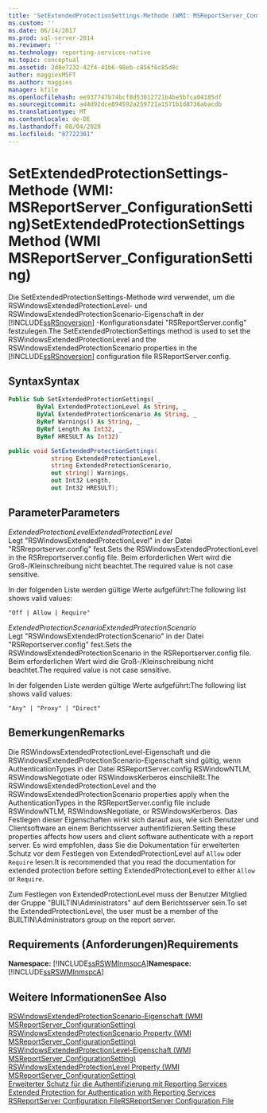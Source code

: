 ```yaml
---
title: 'SetExtendedProtectionSettings-Methode (WMI: MSReportServer_ConfigurationSetting) | Microsoft-Dokumentation'
ms.custom: ''
ms.date: 06/14/2017
ms.prod: sql-server-2014
ms.reviewer: ''
ms.technology: reporting-services-native
ms.topic: conceptual
ms.assetid: 2d8e7232-42f4-41b6-98eb-c856f6c85d8c
author: maggiesMSFT
ms.author: maggies
manager: kfile
ms.openlocfilehash: ee937747b74bcf8d53012721b4be5bfca04185df
ms.sourcegitcommit: ad4d92dce894592a259721a1571b1d8736abacdb
ms.translationtype: MT
ms.contentlocale: de-DE
ms.lasthandoff: 08/04/2020
ms.locfileid: "87722381"
---
```

# <a name="setextendedprotectionsettings-method-wmi-msreportserver_configurationsetting"></a><span data-ttu-id="c5b92-102">SetExtendedProtectionSettings-Methode (WMI: MSReportServer_ConfigurationSetting)</span><span class="sxs-lookup"><span data-stu-id="c5b92-102">SetExtendedProtectionSettings Method (WMI MSReportServer_ConfigurationSetting)</span></span>
  <span data-ttu-id="c5b92-103">Die SetExtendedProtectionSettings-Methode wird verwendet, um die RSWindowsExtendedProtectionLevel- und RSWindowsExtendedProtectionScenario-Eigenschaft in der [!INCLUDE[ssRSnoversion](../../includes/ssrsnoversion-md.md)] -Konfigurationsdatei "RSReportServer.config" festzulegen.</span><span class="sxs-lookup"><span data-stu-id="c5b92-103">The SetExtendedProtectionSettings method is used to set the RSWindowsExtendedProtectionLevel and the RSWindowsExtendedProtectionScenario properties in the [!INCLUDE[ssRSnoversion](../../includes/ssrsnoversion-md.md)] configuration file RSReportServer.config.</span></span>  
  
## <a name="syntax"></a><span data-ttu-id="c5b92-104">Syntax</span><span class="sxs-lookup"><span data-stu-id="c5b92-104">Syntax</span></span>  
  
```vb  
Public Sub SetExtendedProtectionSettings( _  
        ByVal ExtendedProtectionLevel As String, _  
        ByVal ExtendedProtectionScenario As String, _  
        ByRef Warnings() As String, _  
        ByRef Length As Int32, _  
        ByRef HRESULT As Int32)  
```  
  
```csharp  
public void SetExtendedProtectionSettings(  
            string ExtendedProtectionLevel,  
            string ExtendedProtectionScenario,  
            out string[] Warnings,  
            out Int32 Length,  
            out Int32 HRESULT);  
```  
  
## <a name="parameters"></a><span data-ttu-id="c5b92-105">Parameter</span><span class="sxs-lookup"><span data-stu-id="c5b92-105">Parameters</span></span>  
 <span data-ttu-id="c5b92-106">*ExtendedProtectionLevel*</span><span class="sxs-lookup"><span data-stu-id="c5b92-106">*ExtendedProtectionLevel*</span></span>  
 <span data-ttu-id="c5b92-107">Legt "RSWindowsExtendedProtectionLevel" in der Datei "RSRreportserver.config" fest.</span><span class="sxs-lookup"><span data-stu-id="c5b92-107">Sets the RSWindowsExtendedProtectionLevel in the RSRreportserver.config file.</span></span> <span data-ttu-id="c5b92-108">Beim erforderlichen Wert wird die Groß-/Kleinschreibung nicht beachtet.</span><span class="sxs-lookup"><span data-stu-id="c5b92-108">The required value is not case sensitive.</span></span>  
  
 <span data-ttu-id="c5b92-109">In der folgenden Liste werden gültige Werte aufgeführt:</span><span class="sxs-lookup"><span data-stu-id="c5b92-109">The following list shows valid values:</span></span>  
  
 `"Off | Allow | Require"`  
  
 <span data-ttu-id="c5b92-110">*ExtendedProtectionScenario*</span><span class="sxs-lookup"><span data-stu-id="c5b92-110">*ExtendedProtectionScenario*</span></span>  
 <span data-ttu-id="c5b92-111">Legt "RSWindowsExtendedProtectionScenario" in der Datei "RSReportserver.config" fest.</span><span class="sxs-lookup"><span data-stu-id="c5b92-111">Sets the RSWindowsExtendedProtectionScenario in the RSReportserver.config file.</span></span> <span data-ttu-id="c5b92-112">Beim erforderlichen Wert wird die Groß-/Kleinschreibung nicht beachtet.</span><span class="sxs-lookup"><span data-stu-id="c5b92-112">The required value is not case sensitive.</span></span>  
  
 <span data-ttu-id="c5b92-113">In der folgenden Liste werden gültige Werte aufgeführt:</span><span class="sxs-lookup"><span data-stu-id="c5b92-113">The following list shows valid values:</span></span>  
  
 `"Any" | "Proxy" | "Direct"`  
  
## <a name="remarks"></a><span data-ttu-id="c5b92-114">Bemerkungen</span><span class="sxs-lookup"><span data-stu-id="c5b92-114">Remarks</span></span>  
 <span data-ttu-id="c5b92-115">Die RSWindowsExtendedProtectionLevel-Eigenschaft und die RSWindowsExtendedProtectionScenario-Eigenschaft sind gültig, wenn AuthenticationTypes in der Datei RSReportServer.config RSWindowNTLM, RSWindowsNegotiate oder RSWindowsKerberos einschließt.</span><span class="sxs-lookup"><span data-stu-id="c5b92-115">The RSWindowsExtendedProtectionLevel and the RSWindowsExtendedProtectionScenario properties apply when the AuthenticationTypes in the RSReportServer.config file include RSWindowNTLM, RSWindowsNegotiate, or RSWindowsKerberos.</span></span> <span data-ttu-id="c5b92-116">Das Festlegen dieser Eigenschaften wirkt sich darauf aus, wie sich Benutzer und Clientsoftware an einem Berichtsserver authentifizieren.</span><span class="sxs-lookup"><span data-stu-id="c5b92-116">Setting these properties affects how users and client software authenticate with a report server.</span></span> <span data-ttu-id="c5b92-117">Es wird empfohlen, dass Sie die Dokumentation für erweiterten Schutz vor dem Festlegen von ExtendedProtectionLevel auf `Allow` oder `Require` lesen.</span><span class="sxs-lookup"><span data-stu-id="c5b92-117">It is recommended that you read the documentation for extended protection before setting ExtendedProtectionLevel to either `Allow` or `Require`.</span></span>  
  
 <span data-ttu-id="c5b92-118">Zum Festlegen von ExtendedProtectionLevel muss der Benutzer Mitglied der Gruppe "BUILTIN\Administrators" auf dem Berichtsserver sein.</span><span class="sxs-lookup"><span data-stu-id="c5b92-118">To set the ExtendedProtectionLevel, the user must be a member of the BUILTIN\Administrators group on the report server.</span></span>  
  
## <a name="requirements"></a><span data-ttu-id="c5b92-119">Requirements (Anforderungen)</span><span class="sxs-lookup"><span data-stu-id="c5b92-119">Requirements</span></span>  
 <span data-ttu-id="c5b92-120">**Namespace:** [!INCLUDE[ssRSWMInmspcA](../../includes/ssrswminmspca-md.md)]</span><span class="sxs-lookup"><span data-stu-id="c5b92-120">**Namespace:** [!INCLUDE[ssRSWMInmspcA](../../includes/ssrswminmspca-md.md)]</span></span>  
  
## <a name="see-also"></a><span data-ttu-id="c5b92-121">Weitere Informationen</span><span class="sxs-lookup"><span data-stu-id="c5b92-121">See Also</span></span>  
 <span data-ttu-id="c5b92-122">[RSWindowsExtendedProtectionScenario-Eigenschaft &#40;WMI MSReportServer_ConfigurationSetting&#41;](rswindowsextendedprotectionscenario-property.md) </span><span class="sxs-lookup"><span data-stu-id="c5b92-122">[RSWindowsExtendedProtectionScenario Property &#40;WMI MSReportServer_ConfigurationSetting&#41;](rswindowsextendedprotectionscenario-property.md) </span></span>  
 <span data-ttu-id="c5b92-123">[RSWindowsExtendedProtectionLevel-Eigenschaft &#40;WMI MSReportServer_ConfigurationSetting&#41;](rswindowsextendedprotectionlevel-property.md) </span><span class="sxs-lookup"><span data-stu-id="c5b92-123">[RSWindowsExtendedProtectionLevel Property &#40;WMI MSReportServer_ConfigurationSetting&#41;](rswindowsextendedprotectionlevel-property.md) </span></span>  
 <span data-ttu-id="c5b92-124">[Erweiterter Schutz für die Authentifizierung mit Reporting Services](../security/extended-protection-for-authentication-with-reporting-services.md) </span><span class="sxs-lookup"><span data-stu-id="c5b92-124">[Extended Protection for Authentication with Reporting Services](../security/extended-protection-for-authentication-with-reporting-services.md) </span></span>  
 [<span data-ttu-id="c5b92-125">RSReportServer Configuration File</span><span class="sxs-lookup"><span data-stu-id="c5b92-125">RSReportServer Configuration File</span></span>](../report-server/rsreportserver-config-configuration-file.md)  
  
  
